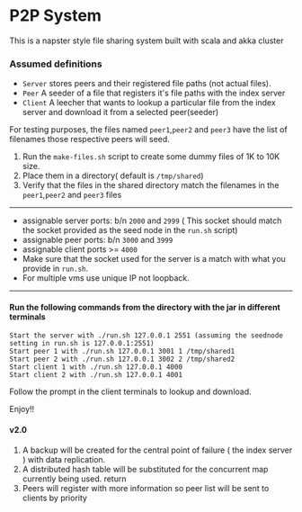 # P2P System


This is a napster style file sharing system built with scala and akka cluster

### Assumed definitions
* `Server` stores peers and their registered file paths (not actual files). 
* `Peer`  A seeder of a file that registers it's file paths with the index server  
* `Client` A leecher that wants to lookup a particular file from the index server  and download it
        from a selected peer(seeder)

For testing purposes, the files named `peer1`,`peer2` and `peer3` have the list of filenames those respective peers will seed.

1. Run the `make-files.sh` script to create some dummy files of 1K to 10K size. 
2. Place them in a directory( default is `/tmp/shared`)
3. Verify that the files in the shared directory match the filenames in the `peer1`,`peer2` and `peer3` files

*****
* assignable server ports: b/n `2000` and `2999` ( This socket should match the socket provided as the seed node in the `run.sh` script)
* assignable peer ports:   b/n `3000` and `3999` 
* assignable client ports  >= `4000`
* Make sure that the socket used for the server is a match with what you provide in `run.sh`.
* For multiple vms use unique IP not loopback.

*****

#### Run the following commands from the directory with the jar in different terminals
    Start the server with ./run.sh 127.0.0.1 2551 (assuming the seednode setting in run.sh is 127.0.0.1:2551)
    Start peer 1 with ./run.sh 127.0.0.1 3001 1 /tmp/shared1
    Start peer 2 with ./run.sh 127.0.0.1 3002 2 /tmp/shared2
    Start client 1 with ./run.sh 127.0.0.1 4000
    Start client 2 with ./run.sh 127.0.0.1 4001

Follow the prompt in the client terminals to lookup and download. 
 
Enjoy!!

#### v2.0
1. A backup will be created for the central point of failure ( the index server ) with data replication.
2. A distributed hash table will be substituted for the concurrent map currently being used.  return
3. Peers will register with more information so peer list will be sent to clients by priority
